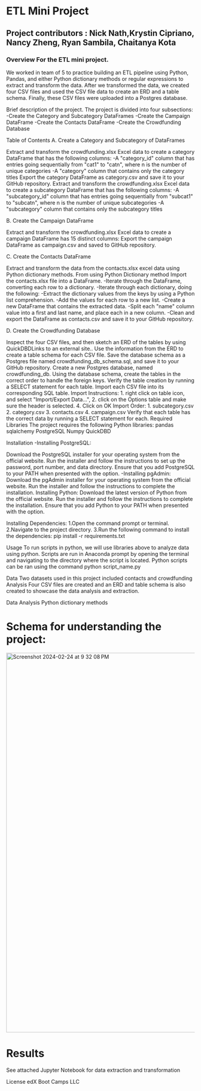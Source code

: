 # ETL Mini Project
## Project contributors : Nick Nath,Krystin Cipriano, Nancy Zheng, Ryan Sambila, Chaitanya Kota

### Overview For the ETL mini project.
We worked in team of 5 to practice building an ETL pipeline using Python, Pandas, and either Python dictionary methods or regular expressions to extract and transform the data. 
After we transformed the data, we created four CSV files and used the CSV file data to create an ERD and a table schema. Finally, these CSV files were uploaded into a Postgres database.

Brief description of the project. 
The project is divided into four subsections:
-Create the Category and Subcategory DataFrames
-Create the Campaign DataFrame
-Create the Contacts DataFrame 
-Create the Crowdfunding Database

Table of Contents 
A. Create a Category and Subcategory of DataFrames

Extract and transform the crowdfunding.xlsx Excel data to create a category DataFrame that has the following columns: -A "category_id" column that has entries going sequentially from "cat1" to "catn", where n is the number of unique categories -A "category" column that contains only the category titles
Export the category DataFrame as category.csv and save it to your GitHub repository.
Extract and transform the crowdfunding.xlsx Excel data to create a subcategory DataFrame that has the following columns: -A "subcategory_id" column that has entries going sequentially from "subcat1" to "subcatn", where n is the number of unique subcategories -A "subcategory" column that contains only the subcategory titles

B. Create the Campaign DataFrame

Extract and transform the crowdfunding.xlsx Excel data to create a campaign DataFrame has 15 distinct columns:
Export the campaign DataFrame as campaign.csv and saved to GitHub repository.

C. Create the Contacts DataFrame

Extract and transform the data from the contacts.xlsx excel data using Python dictionary methods.
From using Python Dictionary method
Import the contacts.xlsx file into a DataFrame. -Iterate through the DataFrame, converting each row to a dictionary. -Iterate through each dictionary, doing the following: -Extract the dictionary values from the keys by using a Python list comprehension. -Add the values for each row to a new list. -Create a new DataFrame that contains the extracted data. -Split each "name" column value into a first and last name, and place each in a new column. -Clean and export the DataFrame as contacts.csv and save it to your GitHub repository.

D. Create the Crowdfunding Database

Inspect the four CSV files, and then sketch an ERD of the tables by using QuickDBDLinks to an external site..
Use the information from the ERD to create a table schema for each CSV file.
Save the database schema as a Postgres file named crowdfunding_db_schema.sql, and save it to your GitHub repository.
Create a new Postgres database, named crowdfunding_db.
Using the database schema, create the tables in the correct order to handle the foreign keys.
Verify the table creation by running a SELECT statement for each table.
Import each CSV file into its corresponding SQL table. 
  Import Instructions:
    1. right click on table icon, and select "Import/Export Data...", 
    2. click on the Options table and make sure the header is selected.
    4. Click on OK
  Import Order:
    1. subcategory.csv
    2. category.csv
    3. contacts.csv
    4. campaign.csv
Verify that each table has the correct data by running a SELECT statement for each.
Required Libraries The project requires the following Python libraries: pandas sqlalchemy PostgreSQL Numpy QuickDBD

Installation -Installing PostgreSQL:

Download the PostgreSQL installer for your operating system from the official website. Run the installer and follow the instructions to set up the password, port number, and data directory. 
Ensure that you add PostgreSQL to your PATH when presented with the option. -Installing pgAdmin: 
Download the pgAdmin installer for your operating system from the official website. Run the installer and follow the instructions to complete the installation. 
Installing Python: Download the latest version of Python from the official website. Run the installer and follow the instructions to complete the installation. Ensure that you add Python to your PATH when presented with the option.

Installing Dependencies: 1.Open the command prompt or terminal. 
2.Navigate to the project directory. 
3.Run the following command to install the dependencies: pip install -r requirements.txt

Usage To run scripts in python, we will use libraries above to analyze data using python. Scripts are run in Anaconda prompt by opening the terminal and navigating to the directory where the script is located. 
Python scripts can be ran using the command python script_name.py

Data Two datasets used in this project included contacts and crowdfunding
Analysis Four CSV files are created and an ERD and table schema is also created to showcase the data analysis and extraction.

Data Analysis 
Python dictionary methods


# Schema for understanding the project:


<img width="1015" alt="Screenshot 2024-02-24 at 9 32 08 PM" src="https://github.com/Krysleigh/Project-2-Group-1/assets/56358876/c6f189f6-2d46-40de-a028-8b633738eaa1">


# Results 
See attached Jupyter Notebook for data extraction and transformation

License 
edX Boot Camps LLC


